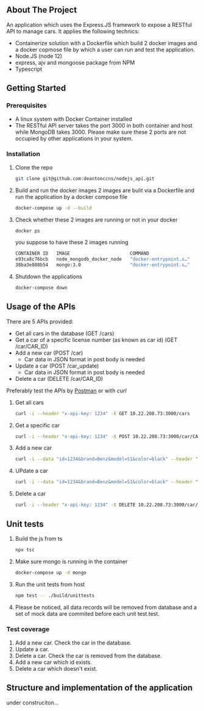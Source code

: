 ## About The Project
An application which uses the Express.JS framework to expose a RESTful API
to manage cars. It applies the following technics:

* Containerize solution with a Dockerfile which build 2 docker images and a docker copmose file by which a user can run and test the application.
* Node.JS (node 12)
* express, ajv and mongoose package from NPM
* Typescript

## Getting Started
### Prerequisites
* A linux system with Docker Container installed
* The RESTful API server takes the port 3000 in both container and host while MongoDB takes 3000. Please make sure these 2 ports are not occupied by other applications in your system.
### Installation
1. Clone the repo
   ```sh
   git clone git@github.com:deantonccns/nodejs_api.git
   ```
2. Build and run the docker images
   2 images are bulit via a Dockerfile and run the application by a docker compose file
   ```sh
   docker-compose up -d --build
   ```
3. Check whether these 2 images are running or not in your docker
   ```sh
   docker ps
   ```
   you suppose to have these 2 images running
   ```sh
   CONTAINER ID   IMAGE                      COMMAND                  CREATED          STATUS          PORTS                      NAMES
   e93ca8c76bcb   node_mongodb_docker_node   "docker-entrypoint.s…"   49 minutes ago   Up 49 minutes   0.0.0.0:3000->3000/tcp     node_mongodb_docker_node_1
   38ba3e888b54   mongo:3.0                  "docker-entrypoint.s…"   3 hours ago      Up 3 hours      0.0.0.0:27017->27017/tcp   node_mongodb_docker_mongo_1
   ```
4. Shutdown the applications
   ```sh
   docker-compose down
   ```
## Usage of the APIs
There are 5 APIs provided:
* Get all cars in the database (GET /cars)
* Get a car of a specific license number (as known as car id) (GET /car/CAR_ID)
* Add a new car (POST /car)
  * Car data in JSON format in post body is needed
* Update a car (POST /car_update)
  * Car data in JSON format in post body is needed
* Delete a car (DELETE /car/CAR_ID)

Preferably test the APIs by [Postman](https://www.postman.com/downloads/)
or
with *curl*

1. Get all cars
   ```sh
   curl -i --header "x-api-key: 1234" -X GET 10.22.208.73:3000/cars
   ```
2. Get a specific car
   ```sh
   curl -i --header "x-api-key: 1234" -X POST 10.22.208.73:3000/car/CAR_ID
   ```
3. Add a new car
   ```sh
   curl -i --data "id=1234&brand=Benz&model=S1&color=black" --header "x-api-key: 1234" -X POST 10.22.208.73:3000/car
   ```
4. UPdate a car
   ```sh
   curl -i --data "id=1234&brand=Benz&model=S1&color=black" --header "x-api-key: 1234" -X POST 10.22.208.73:3000/car_update
   ```
5. Delete a car
   ```sh
   curl -i --header "x-api-key: 1234" -X DELETE 10.22.208.73:3000/car/33
   ```

## Unit tests
1. Build the js from ts
   ```sh
   npx tsc
   ```
2. Make sure mongo is running in the container
   ```sh
   docker-compose up -d mongo
   ```
3. Run the unit tests from host

   ```sh
   npm test -- ./build/unittests
   ```
4. Please be noticed, all data records will be removed from database and a set of mock data are commited before each unit test.test.
### Test coverage
1. Add a new car. Check the car in the database.
2. Update a car.
3. Delete a car. Check the car is removed from the database.
4. Add a new car which id exists.
5. Delete a car which doesn't exist.

## Structure and implementation of the application
under construciton...
